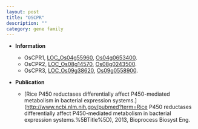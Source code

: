 ```yaml
---
layout: post
title: "OSCPR"
description: ""
category: gene family
---
```


* **Information**  
    + OsCPR1, [LOC_Os04g55960](http://rice.uga.edu/cgi-bin/ORF_infopage.cgi?orf=LOC_Os04g55960), [Os04g0653400](https://rapdb.dna.affrc.go.jp/locus/?name=Os04g0653400).
    + OsCPR2, [LOC_Os08g14570](http://rice.uga.edu/cgi-bin/ORF_infopage.cgi?orf=LOC_Os08g14570), [Os08g0243500](https://rapdb.dna.affrc.go.jp/locus/?name=Os08g0243500).
    + OsCPR3, [LOC_Os09g38620](http://rice.uga.edu/cgi-bin/ORF_infopage.cgi?orf=LOC_Os09g38620), [Os09g0558900](https://rapdb.dna.affrc.go.jp/locus/?name=Os09g0558900).

* **Publication**  
    + [Rice P450 reductases differentially affect P450-mediated metabolism in bacterial expression systems.](http://www.ncbi.nlm.nih.gov/pubmed?term=Rice P450 reductases differentially affect P450-mediated metabolism in bacterial expression systems.%5BTitle%5D), 2013, Bioprocess Biosyst Eng.


